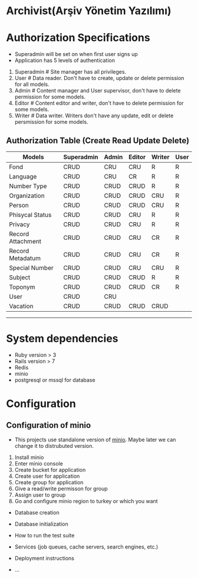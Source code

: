 # Archivist(Arşiv Yönetim Yazılımı)


# Authorization Specifications
- Superadmin will be set on when first user signs up
- Application has 5 levels of authentication

1. Superadmin # Site manager has all privileges.
2. User       # Data reader. Don't have to create, update or delete permission for all models.
3. Admin      # Content manager and User supervisor,  don't have to delete permission for some models.
4. Editor     # Content editor and writer, don't have to delete permission for some models.
5. Writer     # Data writer. Writers don't have any update, edit or delete persmission for some models. 

## Authorization Table (Create Read Update Delete)
| Models            |Superadmin| Admin | Editor | Writer | User |
|-------------------|----------|-------|--------|--------|------|
| Fond              | CRUD     | CRU   | CRU    | R      | R    |
| Language          | CRUD     | CRU   | CR     | R      | R    |
| Number Type       | CRUD     | CRUD  | CRUD   | R      | R    |
| Organization      | CRUD     | CRUD  | CRUD   | CRU    | R    |
| Person            | CRUD     | CRUD  | CRUD   | CRU    | R    |
| Phisycal Status   | CRUD     | CRUD  | CRU    | R      | R    |
| Privacy           | CRUD     | CRUD  | CRU    | R      | R    |
| Record Attachment | CRUD     | CRUD  | CRU    | CR     | R    |
| Record Metadatum  | CRUD     | CRUD  | CRU    | CR     | R    |
| Special Number    | CRUD     | CRUD  | CRU    | CRU    | R    |
| Subject           | CRUD     | CRUD  | CRUD   | R      | R    |
| Toponym           | CRUD     | CRUD  | CRUD   | CR     | R    |
| User              | CRUD     | CRU   |        |        |      |
| Vacation          | CRUD     | CRUD  | CRUD   | CRUD   |      |

---
# System dependencies
- Ruby version > 3
- Rails version > 7
- Redis
- minio
- postgresql or mssql for database

#  Configuration 
## Configuration of minio
- This projects use standalone version of [minio](https://docs.min.io/minio/baremetal/installation/deploy-minio-standalone.html). Maybe later we can change it to distrubuted version. 
1. Install minio
2. Enter minio console
3. Create bucket for application
4. Create user for application
5. Create group for application
6. Give a read/write permisson for group
7. Assign user to group
8. Go and configure minio region to turkey or which you want


* Database creation

* Database initialization

* How to run the test suite

* Services (job queues, cache servers, search engines, etc.)

* Deployment instructions

* ...
